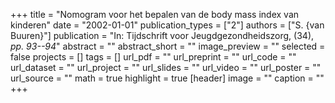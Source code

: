 +++
title = "Nomogram voor het bepalen van de body mass index van kinderen"
date = "2002-01-01"
publication_types = ["2"]
authors = ["S. {van Buuren}"]
publication = "In: Tijdschrift voor Jeugdgezondheidszorg, (34), _pp. 93--94_"
abstract = ""
abstract_short = ""
image_preview = ""
selected = false
projects = []
tags = []
url_pdf = ""
url_preprint = ""
url_code = ""
url_dataset = ""
url_project = ""
url_slides = ""
url_video = ""
url_poster = ""
url_source = ""
math = true
highlight = true
[header]
image = ""
caption = ""
+++
